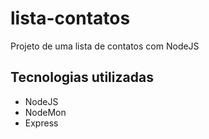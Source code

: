 # lista-contatos
Projeto de uma lista de contatos com NodeJS

## Tecnologias utilizadas
- NodeJS
- NodeMon
- Express